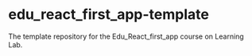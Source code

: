 # edu_react_first_app-template
The template repository for the Edu_React_first_app course on Learning Lab.
